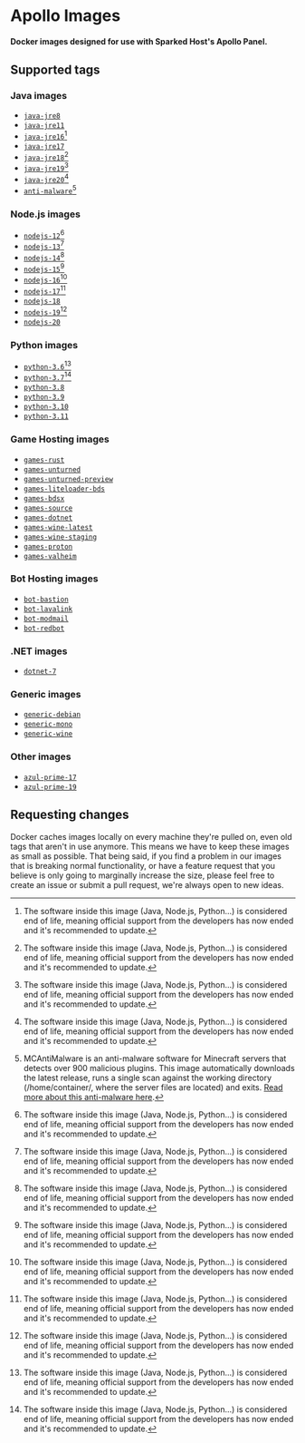 # Apollo Images

#### Docker images designed for use with Sparked Host's Apollo Panel.

## Supported tags

### Java images

- [`java-jre8`](https://github.com/sparkedhost/images/blob/main/java/java-jre8/Dockerfile)
- [`java-jre11`](https://github.com/sparkedhost/images/blob/main/java/java-jre11/Dockerfile)
- [`java-jre16`](https://github.com/sparkedhost/images/blob/main/java/java-jre16/Dockerfile)[^eol]
- [`java-jre17`](https://github.com/sparkedhost/images/blob/main/java/java-jre17/Dockerfile)
- [`java-jre18`](https://github.com/sparkedhost/images/blob/main/java/java-jre18/Dockerfile)[^eol]
- [`java-jre19`](https://github.com/sparkedhost/images/blob/main/java/java-jre19/Dockerfile)[^eol]
- [`java-jre20`](https://github.com/sparkedhost/images/blob/main/java/java-jre20/Dockerfile)[^eol]
- [`anti-malware`](https://github.com/sparkedhost/images/blob/main/java/anti-malware/Dockerfile)[^antimalware]

### Node.js images

- [`nodejs-12`](https://github.com/sparkedhost/images/blob/main/nodejs/nodejs-12/Dockerfile)[^eol]
- [`nodejs-13`](https://github.com/sparkedhost/images/blob/main/nodejs/nodejs-13/Dockerfile)[^eol]
- [`nodejs-14`](https://github.com/sparkedhost/images/blob/main/nodejs/nodejs-14/Dockerfile)[^eol]
- [`nodejs-15`](https://github.com/sparkedhost/images/blob/main/nodejs/nodejs-15/Dockerfile)[^eol]
- [`nodejs-16`](https://github.com/sparkedhost/images/blob/main/nodejs/nodejs-16/Dockerfile)[^eol]
- [`nodejs-17`](https://github.com/sparkedhost/images/blob/main/nodejs/nodejs-17/Dockerfile)[^eol]
- [`nodejs-18`](https://github.com/sparkedhost/images/blob/main/nodejs/nodejs-18/Dockerfile)
- [`nodejs-19`](https://github.com/sparkedhost/images/blob/main/nodejs/nodejs-19/Dockerfile)[^eol]
- [`nodejs-20`](https://github.com/sparkedhost/images/blob/main/nodejs/nodejs-20/Dockerfile)

### Python images

- [`python-3.6`](https://github.com/sparkedhost/images/blob/main/python/python-3.6/Dockerfile)[^eol]
- [`python-3.7`](https://github.com/sparkedhost/images/blob/main/python/python-3.7/Dockerfile)[^eol]
- [`python-3.8`](https://github.com/sparkedhost/images/blob/main/python/python-3.8/Dockerfile)
- [`python-3.9`](https://github.com/sparkedhost/images/blob/main/python/python-3.9/Dockerfile)
- [`python-3.10`](https://github.com/sparkedhost/images/blob/main/python/python-3.10/Dockerfile)
- [`python-3.11`](https://github.com/sparkedhost/images/blob/main/python/python-3.11/Dockerfile)

### Game Hosting images

- [`games-rust`](https://github.com/sparkedhost/images/blob/main/games/rust/Dockerfile)
- [`games-unturned`](https://github.com/sparkedhost/images/blob/main/games/unturned/Dockerfile)
- [`games-unturned-preview`](https://github.com/sparkedhost/images/blob/main/games/unturned-preview/Dockerfile)
- [`games-liteloader-bds`](https://github.com/sparkedhost/images/blob/main/games/liteloader-bds/Dockerfile)
- [`games-bdsx`](https://github.com/sparkedhost/images/blob/main/games/bdsx/Dockerfile)
- [`games-source`](https://github.com/sparkedhost/images/blob/main/games/source/Dockerfile)
- [`games-dotnet`](https://github.com/sparkedhost/images/blob/main/games/dotnet/Dockerfile)
- [`games-wine-latest`](https://github.com/sparkedhost/images/blob/main/games/wine-latest/Dockerfile)
- [`games-wine-staging`](https://github.com/sparkedhost/images/blob/main/games/wine-staging/Dockerfile)
- [`games-proton`](https://github.com/sparkedhost/images/blob/main/games/proton/Dockerfile)
- [`games-valheim`](https://github.com/sparkedhost/images/blob/main/games/valheim/Dockerfile)

### Bot Hosting images

- [`bot-bastion`](https://github.com/sparkedhost/images/blob/main/bot/bastion/Dockerfile)
- [`bot-lavalink`](https://github.com/sparkedhost/images/blob/main/bot/lavalink/Dockerfile)
- [`bot-modmail`](https://github.com/sparkedhost/images/blob/main/bot/modmail/Dockerfile)
- [`bot-redbot`](https://github.com/sparkedhost/images/blob/main/bot/redbot/Dockerfile)

### .NET images

- [`dotnet-7`](https://github.com/sparkedhost/images/blob/main/dotnet/dotnet-7/Dockerfile)

### Generic images

- [`generic-debian`](https://github.com/sparkedhost/images/blob/main/generic/debian/Dockerfile)
- [`generic-mono`](https://github.com/sparkedhost/images/blob/main/generic/mono/Dockerfile)
- [`generic-wine`](https://github.com/sparkedhost/images/blob/main/generic/wine/Dockerfile)

### Other images

- [`azul-prime-17`](https://github.com/sparkedhost/images/blob/main/other/azul-prime-17/Dockerfile)
- [`azul-prime-19`](https://github.com/sparkedhost/images/blob/main/other/azul-prime-19/Dockerfile)

## Requesting changes

Docker caches images locally on every machine they're pulled on, even old tags that aren't in use anymore.
This means we have to keep these images as small as possible. That being said, if you find a problem in our
images that is breaking normal functionality, or have a feature request that you believe is only going to
marginally increase the size, please feel free to create an issue or submit a pull request, we're always
open to new ideas.

[^eol]:
    The software inside this image (Java, Node.js, Python...) is considered end of life, meaning official
    support from the developers has now ended and it's recommended to update.

[^antimalware]:
    MCAntiMalware is an anti-malware software for Minecraft servers that detects over 900 malicious plugins.
    This image automatically downloads the latest release, runs a single scan against the working directory
    (/home/container/, where the server files are located) and exits.
    [Read more about this anti-malware here](https://github.com/OpticFusion1/MCAntiMalware).
